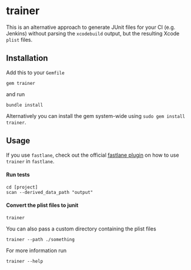 # trainer

This is an alternative approach to generate JUnit files for your CI (e.g. Jenkins) without parsing the `xcodebuild` output, but the resulting Xcode `plist` files. 

## Installation

Add this to your `Gemfile` 
```
gem trainer
```
and run
```
bundle install
```

Alternatively you can install the gem system-wide using `sudo gem install trainer`.

## Usage

If you use `fastlane`, check out the official [fastlane plugin](https://github.com/KrauseFx/trainer/tree/master/fastlane-plugin-trainer#readme) on how to use `trainer` in `fastlane`.

#### Run tests

```
cd [project]
scan --derived_data_path "output"
```

#### Convert the plist files to junit

```
trainer
```

You can also pass a custom directory containing the plist files

```
trainer --path ./something
```

For more information run

```
trainer --help
````
